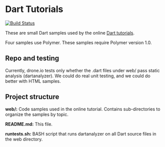 Dart Tutorials
===============
[![Build Status](https://drone.io/github.com/dart-lang/dart-tutorials-samples/status.png)](https://drone.io/github.com/dart-lang/dart-tutorials-samples/latest)

These are small Dart samples used by the online
[Dart tutorials](http://www.dartlang.org/docs/tutorials/).

Four samples use Polymer. These samples require Polymer version 1.0.

Repo and testing
----------------

Currently, drone.io tests only whether the .dart files under web/ pass static analysis (dartanalyzer). We could do real unit testing, and we could do better with HTML samples.

Project structure
-----------------

**web/:**
	Code samples used in the online tutorial. Contains sub-directories to organize the samples by topic.

**README.md:**
	This file.

**runtests.sh:**
	BASH script that runs dartanalyzer on all Dart source files in the web directory.
